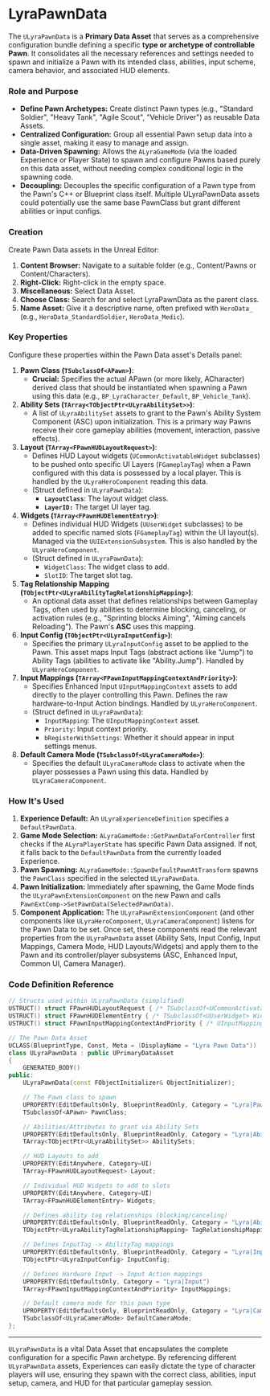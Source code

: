 # LyraPawnData

The `ULyraPawnData` is a **Primary Data Asset** that serves as a comprehensive configuration bundle defining a specific **type or archetype of controllable Pawn**. It consolidates all the necessary references and settings needed to spawn and initialize a Pawn with its intended class, abilities, input scheme, camera behavior, and associated HUD elements.

### Role and Purpose

* **Define Pawn Archetypes:** Create distinct Pawn types (e.g., "Standard Soldier", "Heavy Tank", "Agile Scout", "Vehicle Driver") as reusable Data Assets.
* **Centralized Configuration:** Group all essential Pawn setup data into a single asset, making it easy to manage and assign.
* **Data-Driven Spawning:** Allows the `ALyraGameMode` (via the loaded Experience or Player State) to spawn and configure Pawns based purely on this data asset, without needing complex conditional logic in the spawning code.
* **Decoupling:** Decouples the specific configuration of a Pawn type from the Pawn's C++ or Blueprint class itself. Multiple ULyraPawnData assets could potentially use the same base PawnClass but grant different abilities or input configs.

### Creation

Create Pawn Data assets in the Unreal Editor:

1. **Content Browser:** Navigate to a suitable folder (e.g., Content/Pawns or Content/Characters).
2. **Right-Click:** Right-click in the empty space.
3. **Miscellaneous:** Select Data Asset.
4. **Choose Class:** Search for and select LyraPawnData as the parent class.
5. **Name Asset:** Give it a descriptive name, often prefixed with `HeroData_` (e.g., `HeroData_StandardSoldier`, `HeroData_Medic`).

### Key Properties

Configure these properties within the Pawn Data asset's Details panel:

1. **Pawn Class (`TSubclassOf<APawn>`)**:
   * **Crucial:** Specifies the actual APawn (or more likely, ACharacter) derived class that should be instantiated when spawning a Pawn using this data (e.g., `BP_LyraCharacter_Default`, `BP_Vehicle_Tank`).
2. **Ability Sets (`TArray<TObjectPtr<ULyraAbilitySet>>`)**:
   * A list of `ULyraAbilitySet` assets to grant to the Pawn's Ability System Component (ASC) upon initialization. This is a primary way Pawns receive their core gameplay abilities (movement, interaction, passive effects).
3. **Layout (`TArray<FPawnHUDLayoutRequest>`)**:
   * Defines HUD Layout widgets (`UCommonActivatableWidget` subclasses) to be pushed onto specific UI Layers (`FGameplayTag`) when a Pawn configured with this data is possessed by a local player. This is handled by the `ULyraHeroComponent` reading this data.
   * (Struct defined in `ULyraPawnData`):
     * **`LayoutClass`**: The layout widget class.
     * **`LayerID:`** The target UI layer tag.
4. **Widgets (`TArray<FPawnHUDElementEntry>`)**:
   * Defines individual HUD Widgets (`UUserWidget` subclasses) to be added to specific named slots (`FGameplayTag`) within the UI layout(s). Managed via the `UUIExtensionSubsystem`. This is also handled by the `ULyraHeroComponent`.
   * (Struct defined in `ULyraPawnData`):
     * `WidgetClass`: The widget class to add.
     * `SlotID`: The target slot tag.
5. **Tag Relationship Mapping (`TObjectPtr<ULyraAbilityTagRelationshipMapping>`)**:
   * An optional data asset that defines relationships between Gameplay Tags, often used by abilities to determine blocking, canceling, or activation rules (e.g., "Sprinting blocks Aiming", "Aiming cancels Reloading"). The Pawn's **ASC** uses this mapping.
6. **Input Config (`TObjectPtr<ULyraInputConfig>`)**:
   * Specifies the primary `ULyraInputConfig` asset to be applied to the Pawn. This asset maps Input Tags (abstract actions like "Jump") to Ability Tags (abilities to activate like "Ability.Jump"). Handled by `ULyraHeroComponent`.
7. **Input Mappings (`TArray<FPawnInputMappingContextAndPriority>`)**:
   * Specifies Enhanced Input `UInputMappingContext` assets to add directly to the player controlling this Pawn. Defines the raw hardware-to-Input Action bindings. Handled by `ULyraHeroComponent`.
   * (Struct defined in `ULyraPawnData`):
     * `InputMapping`: The `UInputMappingContext` asset.
     * `Priority`: Input context priority.
     * `bRegisterWithSettings`: Whether it should appear in input settings menus.
8. **Default Camera Mode (`TSubclassOf<ULyraCameraMode>`)**:
   * Specifies the default `ULyraCameraMode` class to activate when the player possesses a Pawn using this data. Handled by `ULyraCameraComponent`.

### How It's Used

1. **Experience Default:** An `ULyraExperienceDefinition` specifies a `DefaultPawnData`.
2. **Game Mode Selection:** `ALyraGameMode::GetPawnDataForController` first checks if the `ALyraPlayerState` has specific Pawn Data assigned. If not, it falls back to the `DefaultPawnData` from the currently loaded Experience.
3. **Pawn Spawning:** `ALyraGameMode::SpawnDefaultPawnAtTransform` spawns the `PawnClass` specified in the selected `ULyraPawnData`.
4. **Pawn Initialization:** Immediately after spawning, the Game Mode finds the `ULyraPawnExtensionComponent` on the new Pawn and calls `PawnExtComp->SetPawnData(SelectedPawnData)`.
5. **Component Application:** The `ULyraPawnExtensionComponent` (and other components like `ULyraHeroComponent`, `ULyraCameraComponent`) listens for the Pawn Data to be set. Once set, these components read the relevant properties from the `ULyraPawnData` asset (Ability Sets, Input Config, Input Mappings, Camera Mode, HUD Layouts/Widgets) and apply them to the Pawn and its controller/player subsystems (ASC, Enhanced Input, Common UI, Camera Manager).

### Code Definition Reference

```cpp
// Structs used within ULyraPawnData (simplified)
USTRUCT() struct FPawnHUDLayoutRequest { /* TSubclassOf<UCommonActivatableWidget> LayoutClass; FGameplayTag LayerID; */ };
USTRUCT() struct FPawnHUDElementEntry { /* TSubclassOf<UUserWidget> WidgetClass; FGameplayTag SlotID; */ };
USTRUCT() struct FPawnInputMappingContextAndPriority { /* UInputMappingContext* InputMapping; int32 Priority; bool bRegisterWithSettings; */ };

// The Pawn Data Asset
UCLASS(BlueprintType, Const, Meta = (DisplayName = "Lyra Pawn Data"))
class ULyraPawnData : public UPrimaryDataAsset
{
	GENERATED_BODY()
public:
	ULyraPawnData(const FObjectInitializer& ObjectInitializer);

	// The Pawn class to spawn
	UPROPERTY(EditDefaultsOnly, BlueprintReadOnly, Category = "Lyra|Pawn")
	TSubclassOf<APawn> PawnClass;

	// Abilities/Attributes to grant via Ability Sets
	UPROPERTY(EditDefaultsOnly, BlueprintReadOnly, Category = "Lyra|Abilities")
	TArray<TObjectPtr<ULyraAbilitySet>> AbilitySets;

	// HUD Layouts to add
	UPROPERTY(EditAnywhere, Category=UI)
	TArray<FPawnHUDLayoutRequest> Layout;

	// Individual HUD Widgets to add to slots
	UPROPERTY(EditAnywhere, Category=UI)
	TArray<FPawnHUDElementEntry> Widgets;

	// Defines ability tag relationships (blocking/canceling)
	UPROPERTY(EditDefaultsOnly, BlueprintReadOnly, Category = "Lyra|Abilities")
	TObjectPtr<ULyraAbilityTagRelationshipMapping> TagRelationshipMapping;

	// Defines InputTag -> AbilityTag mappings
	UPROPERTY(EditDefaultsOnly, BlueprintReadOnly, Category = "Lyra|Input")
	TObjectPtr<ULyraInputConfig> InputConfig;

	// Defines Hardware Input -> Input Action mappings
	UPROPERTY(EditDefaultsOnly, Category = "Lyra|Input")
	TArray<FPawnInputMappingContextAndPriority> InputMappings;

	// Default camera mode for this pawn type
	UPROPERTY(EditDefaultsOnly, BlueprintReadOnly, Category = "Lyra|Camera")
	TSubclassOf<ULyraCameraMode> DefaultCameraMode;
};
```

***

`ULyraPawnData` is a vital Data Asset that encapsulates the complete configuration for a specific Pawn archetype. By referencing different `ULyraPawnData` assets, Experiences can easily dictate the type of character players will use, ensuring they spawn with the correct class, abilities, input setup, camera, and HUD for that particular gameplay session.
